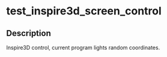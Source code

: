 # test_inspire3d_screen_control

## Description
Inspire3D control, current program lights random coordinates.
